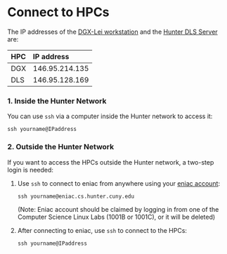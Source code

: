 # Connect to HPCs

The IP addresses of the [DGX-Lei workstation](https://compsci-hunter.gitbook.io/xie-research-group/hpc-environments/summary-of-hpcs/dgx-lei-workstation) and the [Hunter DLS Server](https://compsci-hunter.gitbook.io/xie-research-group/hpc-environments/summary-of-hpcs/hunter-dls-server) are:

| HPC | IP address |
| :--- | :--- |
| DGX | 146.95.214.135 |
| DLS | 146.95.128.169 |

### 1. Inside the Hunter Network

You can use `ssh` via a computer inside the Hunter network to access it:

```text
ssh yourname@IPaddress
```

### 2. Outside the Hunter Network

If you want to access the HPCs outside the Hunter network, a two-step login is needed:

1. Use `ssh` to connect to eniac from anywhere using your [eniac account](http://web.archive.org/web/20190726111206/http://www.geography.hunter.cuny.edu/tbw/CS.Linux.Lab.FAQ/department_of_computer_science.faq.htm):

   ```text
   ssh yourname@eniac.cs.hunter.cuny.edu
   ```

   \(Note: Eniac account should be claimed by logging in from one of the Computer Science Linux Labs \(1001B or 1001C\), or it will be deleted\)

2. After connecting to eniac, use `ssh` to connect to the HPCs:

   ```text
   ssh yourname@IPaddress
   ```

